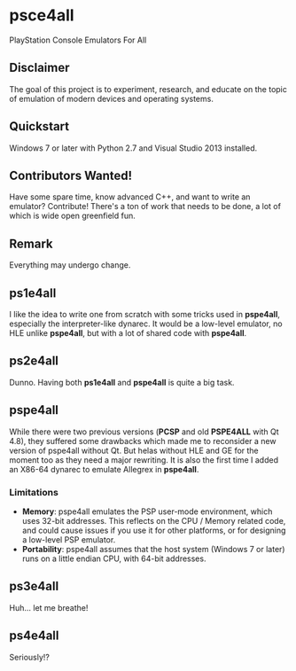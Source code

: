 # psce4all
PlayStation Console Emulators For All

## Disclaimer
The goal of this project is to experiment, research, and educate on the topic of emulation of modern devices and operating systems.

## Quickstart
Windows 7 or later with Python 2.7 and Visual Studio 2013 installed.

## Contributors Wanted!
Have some spare time, know advanced C++, and want to write an emulator? Contribute! There's a ton of work that needs to be done, a lot of which is wide open greenfield fun.

## Remark
Everything may undergo change.

## ps1e4all
I like the idea to write one from scratch with some tricks used in __pspe4all__, especially the interpreter-like dynarec. It would be a low-level emulator, no HLE unlike __pspe4all__, but with a lot of shared code with __pspe4all__. 

## ps2e4all
Dunno. Having both __ps1e4all__ and __pspe4all__ is quite a big task.

## pspe4all
While there were two previous versions (__PCSP__ and old __PSPE4ALL__ with Qt 4.8), they suffered some drawbacks which made me to reconsider a new version of pspe4all without Qt. But helas without HLE and GE for the moment too as they need a major rewriting. It is also the first time I added an X86-64 dynarec to emulate Allegrex in __pspe4all__.  

### Limitations
* __Memory__: pspe4all emulates the PSP user-mode environment, which uses 32-bit addresses. This reflects on the CPU / Memory related code, and could cause issues if you use it for other platforms, or for designing a low-level PSP emulator.
* __Portability__: pspe4all assumes that the host system (Windows 7 or later) runs on a little endian CPU, with 64-bit addresses.

## ps3e4all

Huh... let me breathe!

## ps4e4all

Seriously!?

